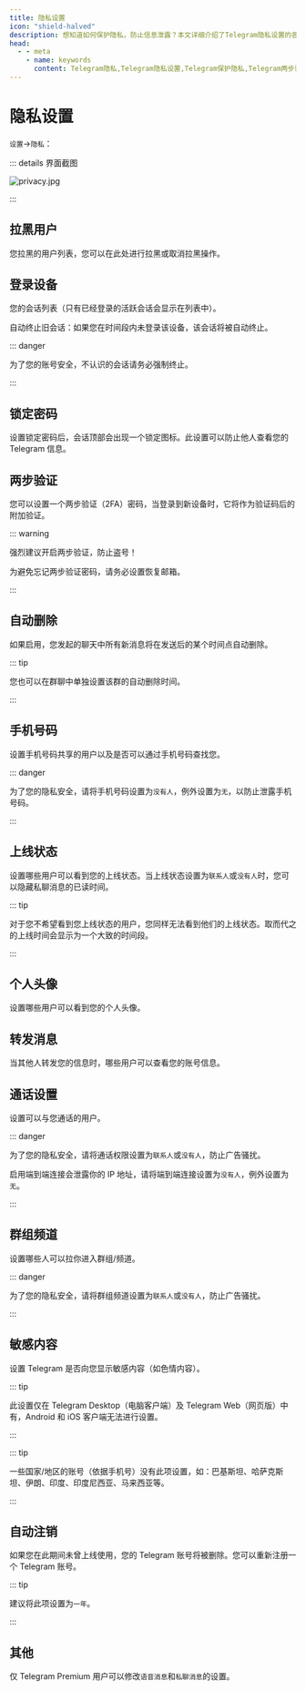 ```yaml
---
title: 隐私设置
icon: "shield-halved"
description: 想知道如何保护隐私，防止信息泄露？本文详细介绍了Telegram隐私设置的各项内容，帮助您有效的保护隐私。访问TGwiki - Telegram知识库，了解更多Telegram使用技巧。
head:
  - - meta
    - name: keywords
      content: Telegram隐私,Telegram隐私设置,Telegram保护隐私,Telegram两步验证,Telegram隐藏手机号码,Telegram隐藏上线时间,TG隐私,TG隐私设置,TG保护隐私,TG两步验证,TG隐藏手机号码,TG隐藏上线时间,电报隐私,电报隐私设置,电报保护隐私,电报两步验证,电报隐藏手机号码,电报隐藏上线时间,Telegram设置,TGwiki,Telegram知识库
---
```


# 隐私设置

`设置`->`隐私`：

::: details 界面截图

![privacy.jpg](https://s2.loli.net/2024/01/27/PpyzJbw1CojQ6rX.jpg)

:::

## 拉黑用户

您拉黑的用户列表，您可以在此处进行拉黑或取消拉黑操作。

## 登录设备

您的会话列表（只有已经登录的活跃会话会显示在列表中）。

自动终止旧会话：如果您在时间段内未登录该设备，该会话将被自动终止。

::: danger

为了您的账号安全，不认识的会话请务必强制终止。

:::

## 锁定密码

设置锁定密码后，会话顶部会出现一个锁定图标。此设置可以防止他人查看您的 Telegram 信息。

## 两步验证

您可以设置一个两步验证（2FA）密码，当登录到新设备时，它将作为验证码后的附加验证。

::: warning

强烈建议开启两步验证，防止盗号！

为避免忘记两步验证密码，请务必设置恢复邮箱。

:::

## 自动删除

如果启用，您发起的聊天中所有新消息将在发送后的某个时间点自动删除。

::: tip

您也可以在群聊中单独设置该群的自动删除时间。

:::

## 手机号码

设置手机号码共享的用户以及是否可以通过手机号码查找您。

::: danger

为了您的隐私安全，请将手机号码设置为`没有人`，例外设置为`无`，以防止泄露手机号码。

:::

## 上线状态

设置哪些用户可以看到您的上线状态。当上线状态设置为`联系人`或`没有人`时，您可以隐藏私聊消息的已读时间。

::: tip

对于您不希望看到您上线状态的用户，您同样无法看到他们的上线状态。取而代之的上线时间会显示为一个大致的时间段。

:::

## 个人头像

设置哪些用户可以看到您的个人头像。

## 转发消息

当其他人转发您的信息时，哪些用户可以查看您的账号信息。

## 通话设置

设置可以与您通话的用户。

::: danger

为了您的隐私安全，请将通话权限设置为`联系人`或`没有人`，防止广告骚扰。

启用端到端连接会泄露你的 IP 地址，请将端到端连接设置为`没有人`，例外设置为`无`。

:::

## 群组频道

设置哪些人可以拉你进入群组/频道。

::: danger

为了您的隐私安全，请将群组频道设置为`联系人`或`没有人`，防止广告骚扰。

:::

## 敏感内容

设置 Telegram 是否向您显示敏感内容（如色情内容）。

::: tip

此设置仅在 Telegram Desktop（电脑客户端）及 Telegram Web（网页版）中有，Android 和 iOS 客户端无法进行设置。

:::

::: tip

一些国家/地区的账号（依据手机号）没有此项设置，如：巴基斯坦、哈萨克斯坦、伊朗、印度、印度尼西亚、马来西亚等。

:::

## 自动注销

如果您在此期间未曾上线使用，您的 Telegram 账号将被删除。您可以重新注册一个 Telegram 账号。

::: tip

建议将此项设置为`一年`。

:::

## 其他

仅 Telegram Premium 用户可以修改`语音消息`和`私聊消息`的设置。
